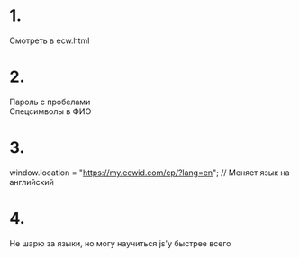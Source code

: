 # 1.

Смотреть в ecw.html

# 2.

Пароль с пробелами <br/>
Спецсимволы в ФИО

# 3.

window.location = "https://my.ecwid.com/cp/?lang=en"; // Меняет язык на английский

# 4.

Не шарю за языки, но могу научиться js'у быстрее всего 
